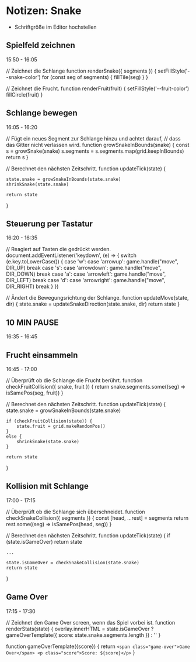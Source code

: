 # Notizen: Snake

- Schriftgröße im Editor hochstellen


## Spielfeld zeichnen
15:50 - 16:05

// Zeichnet die Schlange
function renderSnake({ segments }) {
    setFillStyle('--snake-color')
    for (const seg of segments) {
        fillTile(seg)
    }
}

// Zeichnet die Frucht.
function renderFruit(fruit) {
    setFillStyle('--fruit-color')
    fillCircle(fruit)
}

## Schlange bewegen
16:05 - 16:20

// Fügt ein neues Segment zur Schlange hinzu und achtet darauf, 
// dass das Gitter nicht verlassen wird.
function growSnakeInBounds(snake) {
    const s = growSnake(snake)
    s.segments = s.segments.map(grid.keepInBounds)
    return s
}

// Berechnet den nächsten Zeitschritt.
function updateTick(state) {

    state.snake = growSnakeInBounds(state.snake)
    shrinkSnake(state.snake)

    return state
}


## Steuerung per Tastatur
16:20 - 16:35

// Reagiert auf Tasten die gedrückt werden.
document.addEventListener('keydown', (e) => {
    switch (e.key.toLowerCase()) {
        case 'w':
        case 'arrowup':
            game.handle("move", DIR_UP)
            break
        case 's':
        case 'arrowdown':
            game.handle("move", DIR_DOWN)
            break
        case 'a':
        case 'arrowleft':
            game.handle("move", DIR_LEFT)
            break
        case 'd':
        case 'arrowright':
            game.handle("move", DIR_RIGHT)
            break
   }
})

// Ändert die Bewegungsrichtung der Schlange.
function updateMove(state, dir) {
    state.snake = updateSnakeDirection(state.snake, dir)
    return state
}


## 10 MIN PAUSE
16:35 - 16:45

## Frucht einsammeln
16:45 - 17:00

// Überprüft ob die Schlange die Frucht berührt.
function checkFruitCollision({ snake, fruit }) {
    return snake.segments.some((seg) => isSamePos(seg, fruit))
}

// Berechnet den nächsten Zeitschritt.
function updateTick(state) {
    state.snake = growSnakeInBounds(state.snake)

    if (checkFruitCollision(state)) {
        state.fruit = grid.makeRandomPos()
    }
    else {
        shrinkSnake(state.snake)
    }

    return state
}

## Kollision mit Schlange
17:00 - 17:15

// Überprüft ob die Schlange sich überschneidet.
function checkSnakeCollision({ segments }) {
    const [head, ...rest] = segments
    return rest.some((seg) => isSamePos(head, seg))
}


// Berechnet den nächsten Zeitschritt.
function updateTick(state) {
    if (state.isGameOver)
        return state

    ...

    state.isGameOver = checkSnakeCollision(state.snake)
    return state
}


## Game Over
17:15 - 17:30

// Zeichnet den Game Over screen, wenn das Spiel vorbei ist.
function renderStats(state) {
    overlay.innerHTML = state.isGameOver ?
        gameOverTemplate({ score: state.snake.segments.length }) :
        ''
}

function gameOverTemplate({score}) {
    return `
    <span class="game-over">Game Over</span>
    <p class="score">Score: ${score}</p>
    `
}


